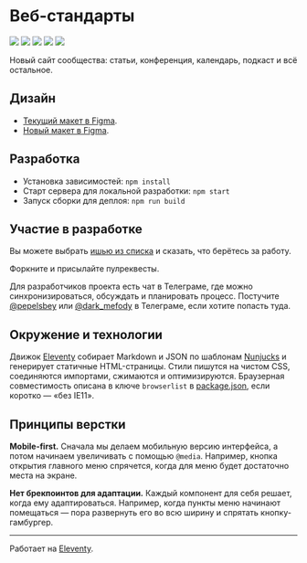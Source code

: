 # Веб-стандарты
[![](https://github.com/web-standards-ru/web-standards.ru/workflows/EditorConfig/badge.svg)](https://github.com/web-standards-ru/web-standards.ru/actions?query=workflow%3AEditorConfig)
[![](https://github.com/web-standards-ru/web-standards.ru/workflows/Markdown/badge.svg)](https://github.com/web-standards-ru/web-standards.ru/actions?query=workflow%3AMarkdown)
[![](https://github.com/web-standards-ru/web-standards.ru/workflows/HTML/badge.svg)](https://github.com/web-standards-ru/web-standards.ru/actions?query=workflow%3AHTML)
[![](https://github.com/web-standards-ru/web-standards.ru/workflows/CSS/badge.svg)](https://github.com/web-standards-ru/web-standards.ru/actions?query=workflow%3ACSS)
[![](https://github.com/web-standards-ru/web-standards.ru/workflows/Deploy/badge.svg)](https://github.com/web-standards-ru/web-standards.ru/actions?query=workflow%3ADeploy)

Новый сайт сообщества: статьи, конференция, календарь, подкаст и всё остальное.

## Дизайн

- [Текущий макет в Figma](https://www.figma.com/file/kHj7Cs5lJsKDgFZS0UjOij).
- [Новый макет в Figma](https://www.figma.com/file/dV7oWbRYHt8W1076LueOOy).

## Разработка

- Установка зависимостей: `npm install`
- Старт сервера для локальной разработки: `npm start`
- Запуск сборки для деплоя: `npm run build`

## Участие в разработке

Вы можете выбрать [ишью из списка](https://github.com/web-standards-ru/web-standards.ru/issues) и сказать, что берётесь за работу.

Форкните и присылайте пулреквесты.

Для разработчиков проекта есть чат в Телеграме, где можно синхронизироваться, обсуждать и планировать процесс. Постучите [@pepelsbey](https://t.me/pepelsbey) или [@dark_mefody](https://t.me/dark_mefody) в Телеграме, если хотите попасть туда.

## Окружение и технологии

Движок [Eleventy](https://www.11ty.io/) собирает Markdown и JSON по шаблонам [Nunjucks](https://mozilla.github.io/nunjucks/) и генерирует статичные HTML-страницы. Стили пишутся на чистом CSS, соединяются импортами, сжимаются и оптимизируются. Браузерная совместимость описана в ключе `browserlist` в [package.json](https://github.com/web-standards-ru/web-standards.ru/blob/master/package.json), если коротко — «без IE11».

## Принципы верстки

**Mobile-first.** Сначала мы делаем мобильную версию интерфейса, а потом начинаем увеличивать с помощью `@media`. Например, кнопка открытия главного меню спрячется, когда для меню будет достаточно места на экране.

**Нет брекпоинтов для адаптации.** Каждый компонент для себя решает, когда ему адаптироваться. Например, когда пункты меню начинают помещаться — пора развернуть его во всю ширину и спрятать кнопку-гамбургер.

---
Работает на [Eleventy](https://www.11ty.io/).
